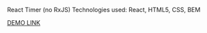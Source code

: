 React Timer (no RxJS)
Technologies used: React, HTML5, CSS, BEM

[DEMO LINK](https://tatianamorozova04.github.io/Stopwatch_React/)
